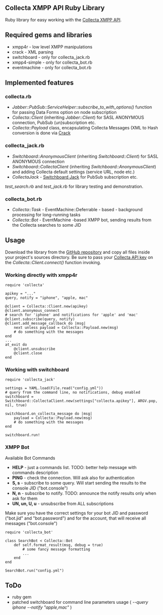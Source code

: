 ## Collecta XMPP API Ruby Library

Ruby library for easy working with the [Collecta XMPP API](http://developer.collecta.com/XmppApi/).

## Required gems and libraries

 * xmpp4r - low level XMPP manipulations
 * crack - XML parsing
 * switchboard - only for collecta_jack.rb
 * xmpp4-simple - only for collecta_bot.rb
 * eventmachine - only for collecta_bot.rb

## Implemented features

### collecta.rb

 * _Jabber::PubSub::ServiceHelper::subscribe\_to\_with\_options()_ function for passing Data Forms option on node subscription
 * _Collecta::Client_ (inheriting _Jabber::Client_) for SASL ANONYMOUS connection, PubSub (un)subscription etc.
 * _Collecta::Payload_ class, encapsulating Collecta Messages (XML to Hash conversion is done via [Crack](http://github.com/jnunemaker/crack)

### collecta_jack.rb

 * _Switchboard::AnonymousClient_ (inheriting _Switchboard::Client_) for SASL ANONYMOUS connection
 * _Switchboard::CollectaClient_ (inheriting _Switchboard::AnonymousClient_) and adding Collecta default settings (service URL, node etc.)
 * _CollectaJack_ - [Switchboard Jack](http://mojodna.net/2009/07/19/switchboard-as-a-framework.html) for PubSub subscription etc.

_test\_search.rb_ and _test\_jack.rb_ for library testing and  demonstration.

### collecta_bot.rb

 * _Collecta::Task_ - EventMachine::Deferrable - based - background processing for long-running tasks
 * _Collecta::Bot_  - EventMachine -based XMPP bot, sending results from the Collecta searches to some JID

## Usage

Download the library from the [GitHub repository](http://github.com/zh/collecta-xmpp) and copy all files inside your project's sources directory.
Be sure to pass your [Collecta API key](http://developer.collecta.com/KeyRequest/) on the _Collecta::Client.connect()_ function invoking.

### Working directly with xmpp4r

    require 'collecta'

    apikey = "..."
    query, notify = "iphone", "apple, mac"

    @client = Collecta::Client.new(apikey)
    @client.anonymous_connect
    # search for 'iphone' and notifications for 'apple' and 'mac'
    @client.subscribe(query, notify)
    @client.add_message_callback do |msg|
        next unless payload = Collecta::Payload.new(msg)
        # do something with the messages
    end
    ...
    at_exit do
        @client.unsubscribe
        @client.close
    end

### Working with switchboard

    require 'collecta_jack'
    
    settings = YAML.load(File.read("config.yml"))
    # query from the command line, no notifications, debug enabled
    switchboard = Switchboard::CollectaClient.new(settings["collecta.apikey"], ARGV.pop, nil, true)
    
    switchboard.on_collecta_message do |msg|
        payload = Collecta::Payload.new(msg)
        # do something with the messages
    end
     
    switchboard.run!

### XMPP Bot

Available Bot Commands

 * __HELP__ - just a commands list. TODO: better help message with commands description
 * __PING__ - check the connection. Will ask also for authentication
 * __S, s__ - subscribe to some query. Will start sending the results to the console JID ("bot.console")
 * __N, n__ - subscribe to notify. TODO: announce the notify results only when ask for them
 * __UN, un, U, u__ - unsubscribe from ALL subscriptions

Make sure you have the correct settings for your bot JID and password ("bot.jid" and "bot.password")
and for the account, that will receive all messages ("bot.console")

    require 'collecta_bot'

    class SearchBot < Collecta::Bot
        def self.format_result(msg, debug = true)
            # some fancy message formatting
            ...
        end
    end

    SearchBot.run("config.yml")
    

## ToDo

 * ruby gem
 * patched switchboard for command line parameters usage ( _--query iphone --notify "apple,mac"_ )
